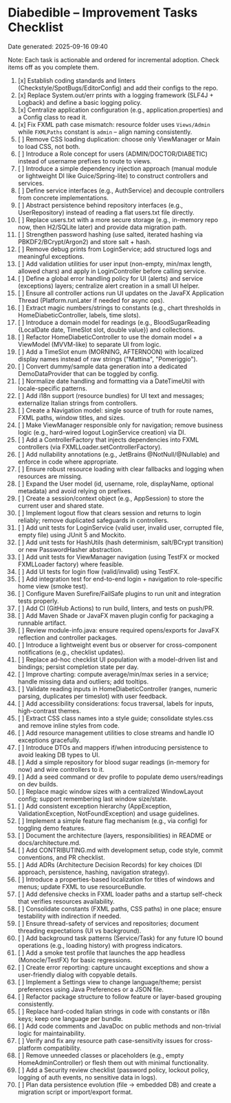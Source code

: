 # Diabedible – Improvement Tasks Checklist

Date generated: 2025-09-16 09:40

Note: Each task is actionable and ordered for incremental adoption. Check items off as you complete them.

1. [x] Establish coding standards and linters (Checkstyle/SpotBugs/EditorConfig) and add their configs to the repo.
2. [x] Replace System.out/err prints with a logging framework (SLF4J + Logback) and define a basic logging policy.
3. [x] Centralize application configuration (e.g., application.properties) and a Config class to read it.
4. [x] Fix FXML path case mismatch: resource folder uses `Views/Admin` while `FXMLPaths` constant is `admin` – align naming consistently.
5. [ ] Remove CSS loading duplication: choose only ViewManager or Main to load CSS, not both.
6. [ ] Introduce a Role concept for users (ADMIN/DOCTOR/DIABETIC) instead of username prefixes to route to views.
7. [ ] Introduce a simple dependency injection approach (manual module or lightweight DI like Guice/Spring-lite) to construct controllers and services.
8. [ ] Define service interfaces (e.g., AuthService) and decouple controllers from concrete implementations.
9. [ ] Abstract persistence behind repository interfaces (e.g., UserRepository) instead of reading a flat users.txt file directly.
10. [ ] Replace users.txt with a more secure storage (e.g., in-memory repo now, then H2/SQLite later) and provide data migration path.
11. [ ] Strengthen password hashing (use salted, iterated hashing via PBKDF2/BCrypt/Argon2) and store salt + hash.
12. [ ] Remove debug prints from LoginService; add structured logs and meaningful exceptions.
13. [ ] Add validation utilities for user input (non-empty, min/max length, allowed chars) and apply in LoginController before calling service.
14. [ ] Define a global error handling policy for UI (alerts) and service (exceptions) layers; centralize alert creation in a small UI helper.
15. [ ] Ensure all controller actions run UI updates on the JavaFX Application Thread (Platform.runLater if needed for async ops).
16. [ ] Extract magic numbers/strings to constants (e.g., chart thresholds in HomeDiabeticController, labels, time slots).
17. [ ] Introduce a domain model for readings (e.g., BloodSugarReading {LocalDate date, TimeSlot slot, double value}) and collections.
18. [ ] Refactor HomeDiabeticController to use the domain model + a ViewModel (MVVM-like) to separate UI from logic.
19. [ ] Add a TimeSlot enum (MORNING, AFTERNOON) with localized display names instead of raw strings ("Mattina", "Pomeriggio").
20. [ ] Convert dummy/sample data generation into a dedicated DemoDataProvider that can be toggled by config.
21. [ ] Normalize date handling and formatting via a DateTimeUtil with locale-specific patterns.
22. [ ] Add i18n support (resource bundles) for UI text and messages; externalize Italian strings from controllers.
23. [ ] Create a Navigation model: single source of truth for route names, FXML paths, window titles, and sizes.
24. [ ] Make ViewManager responsible only for navigation; remove business logic (e.g., hard-wired logout LoginService creation) via DI.
25. [ ] Add a ControllerFactory that injects dependencies into FXML controllers (via FXMLLoader.setControllerFactory).
26. [ ] Add nullability annotations (e.g., JetBrains @NotNull/@Nullable) and enforce in code where appropriate.
27. [ ] Ensure robust resource loading with clear fallbacks and logging when resources are missing.
28. [ ] Expand the User model (id, username, role, displayName, optional metadata) and avoid relying on prefixes.
29. [ ] Create a session/context object (e.g., AppSession) to store the current user and shared state.
30. [ ] Implement logout flow that clears session and returns to login reliably; remove duplicated safeguards in controllers.
31. [ ] Add unit tests for LoginService (valid user, invalid user, corrupted file, empty file) using JUnit 5 and Mockito.
32. [ ] Add unit tests for HashUtils (hash determinism, salt/BCrypt transition) or new PasswordHasher abstraction.
33. [ ] Add unit tests for ViewManager navigation (using TestFX or mocked FXMLLoader factory) where feasible.
34. [ ] Add UI tests for login flow (valid/invalid) using TestFX.
35. [ ] Add integration test for end-to-end login + navigation to role-specific home view (smoke test).
36. [ ] Configure Maven Surefire/FailSafe plugins to run unit and integration tests properly.
37. [ ] Add CI (GitHub Actions) to run build, linters, and tests on push/PR.
38. [ ] Add Maven Shade or JavaFX maven plugin config for packaging a runnable artifact.
39. [ ] Review module-info.java: ensure required opens/exports for JavaFX reflection and controller packages.
40. [ ] Introduce a lightweight event bus or observer for cross-component notifications (e.g., checklist updates).
41. [ ] Replace ad-hoc checklist UI population with a model-driven list and bindings; persist completion state per day.
42. [ ] Improve charting: compute average/min/max series in a service; handle missing data and outliers; add tooltips.
43. [ ] Validate reading inputs in HomeDiabeticController (ranges, numeric parsing, duplicates per timeslot) with user feedback.
44. [ ] Add accessibility considerations: focus traversal, labels for inputs, high-contrast themes.
45. [ ] Extract CSS class names into a style guide; consolidate styles.css and remove inline styles from code.
46. [ ] Add resource management utilities to close streams and handle IO exceptions gracefully.
47. [ ] Introduce DTOs and mappers if/when introducing persistence to avoid leaking DB types to UI.
48. [ ] Add a simple repository for blood sugar readings (in-memory for now) and wire controllers to it.
49. [ ] Add a seed command or dev profile to populate demo users/readings on dev builds.
50. [ ] Replace magic window sizes with a centralized WindowLayout config; support remembering last window size/state.
51. [ ] Add consistent exception hierarchy (AppException, ValidationException, NotFoundException) and usage guidelines.
52. [ ] Implement a simple feature flag mechanism (e.g., via config) for toggling demo features.
53. [ ] Document the architecture (layers, responsibilities) in README or docs/architecture.md.
54. [ ] Add CONTRIBUTING.md with development setup, code style, commit conventions, and PR checklist.
55. [ ] Add ADRs (Architecture Decision Records) for key choices (DI approach, persistence, hashing, navigation strategy).
56. [ ] Introduce a properties-based localization for titles of windows and menus; update FXML to use resourceBundle.
57. [ ] Add defensive checks in FXML loader paths and a startup self-check that verifies resources availability.
58. [ ] Consolidate constants (FXML paths, CSS paths) in one place; ensure testability with indirection if needed.
59. [ ] Ensure thread-safety of services and repositories; document threading expectations (UI vs background).
60. [ ] Add background task patterns (Service/Task) for any future IO bound operations (e.g., loading history) with progress indicators.
61. [ ] Add a smoke test profile that launches the app headless (Monocle/TestFX) for basic regressions.
62. [ ] Create error reporting: capture uncaught exceptions and show a user-friendly dialog with copyable details.
63. [ ] Implement a Settings view to change language/theme; persist preferences using Java Preferences or a JSON file.
64. [ ] Refactor package structure to follow feature or layer-based grouping consistently.
65. [ ] Replace hard-coded Italian strings in code with constants or i18n keys; keep one language per bundle.
66. [ ] Add code comments and JavaDoc on public methods and non-trivial logic for maintainability.
67. [ ] Verify and fix any resource path case-sensitivity issues for cross-platform compatibility.
68. [ ] Remove unneeded classes or placeholders (e.g., empty HomeAdminController) or flesh them out with minimal functionality.
69. [ ] Add a Security review checklist (password policy, lockout policy, logging of auth events, no sensitive data in logs).
70. [ ] Plan data persistence evolution (file -> embedded DB) and create a migration script or import/export format.
